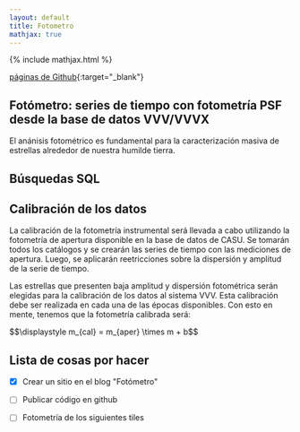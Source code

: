 ```yaml
---
layout: default
title: Fotometro
mathjax: true
---
```

{% include mathjax.html %}

[páginas de Github](https://pages.github.com/){:target="_blank"} 




## Fotómetro: series de tiempo con fotometría PSF desde la base de datos VVV/VVVX

El anánisis fotométrico es fundamental para la caracterización masiva de estrellas alrededor de nuestra humilde tierra. 

## Búsquedas SQL 


## 


## Calibración de los datos

La calibración de la fotometría instrumental será llevada a cabo utilizando la fotometría de apertura disponible en la base de datos de CASU. Se tomarán todos los catálogos y se crearán las series de tiempo con las mediciones de apertura. Luego, se aplicarán reetricciones sobre la dispersión y amplitud de la serie de tiempo. 

Las estrellas que presenten baja amplitud y dispersión fotométrica serán elegidas para la calibración de los datos al sistema VVV. Esta calibración debe ser realizada en cada una de las épocas disponibles. Con esto en mente, tenemos que la fotometría calibrada será: 

<p>$$\displaystyle m_{cal} = m_{aper} \times m + b$$</p>



## Lista de cosas por hacer

- [x] Crear un sitio en el blog "Fotómetro"
- [ ] Publicar código en github
- [ ] Fotometría de los siguientes tiles

